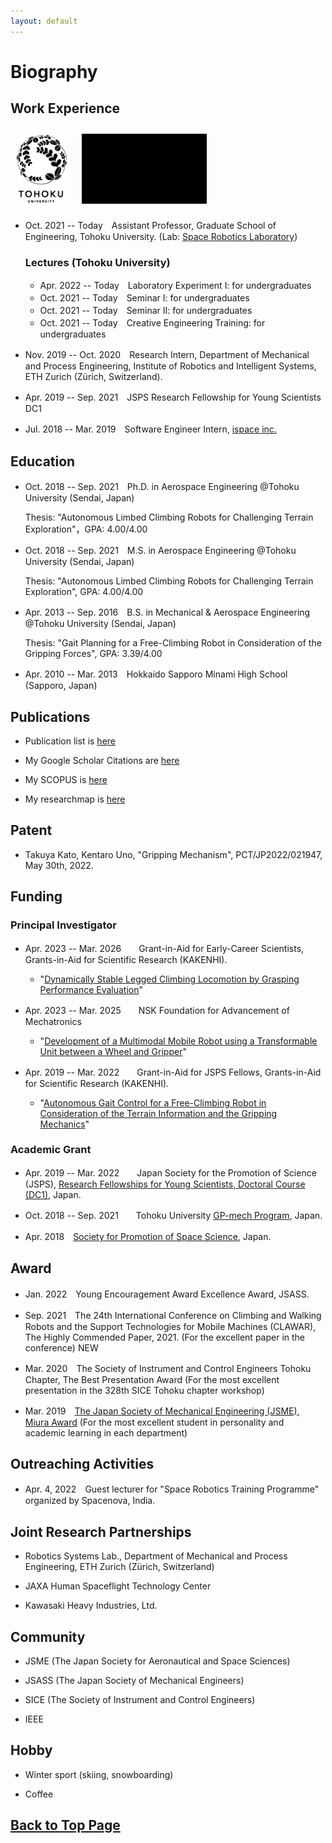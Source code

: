 ```yaml
---
layout: default
---
```


# Biography

## Work Experience

<!-- <img src="assets/img/srl.png" width="120"> -->
[<img src="assets/img/Toh_E_L_P_K.gif" width="80" alt="Tohoku Univ logo" border="0" align="center" hspace="10" vspace="10">](https://www.tohoku.ac.jp/en/)
[<img src="assets/img/srl.gif" width="200" alt="SRL motion logo" border="0" align="center" hspace="10" vspace="10">](http://www.astro.mech.tohoku.ac.jp/e/index.html)


* Oct. 2021 -- Today　Assistant Professor, Graduate School of Engineering, Tohoku University. (Lab: [Space Robotics Laboratory](http://www.astro.mech.tohoku.ac.jp/e/index.html))

  ### Lectures (Tohoku University)
  - Apr. 2022 -- Today　Laboratory Experiment I: for undergraduates
  - Oct. 2021 -- Today　Seminar I: for undergraduates
  - Oct. 2021 -- Today　Seminar II: for undergraduates 
  - Oct. 2021 -- Today　Creative Engineering Training: for undergraduates


* Nov. 2019 -- Oct. 2020　Research Intern, Department of Mechanical and Process Engineering, Institute of Robotics and Intelligent Systems, ETH Zurich (Zürich, Switzerland).

* Apr. 2019 -- Sep. 2021　JSPS Research Fellowship for Young Scientists DC1

* Jul. 2018 -- Mar. 2019　Software Engineer Intern, [ispace inc.](https://ispace-inc.com)

## Education
* Oct. 2018 -- Sep. 2021　Ph.D. in Aerospace Engineering @Tohoku University (Sendai, Japan)
  
  Thesis: "Autonomous Limbed Climbing Robots for Challenging Terrain Exploration"，GPA: 4.00/4.00

* Oct. 2018 -- Sep. 2021　M.S. in Aerospace Engineering @Tohoku University (Sendai, Japan)
  
  Thesis: "Autonomous Limbed Climbing Robots for Challenging Terrain Exploration", GPA: 4.00/4.00

* Apr. 2013 -- Sep. 2016　B.S. in Mechanical & Aerospace Engineering @Tohoku University (Sendai, Japan)

  Thesis: "Gait Planning for a Free-Climbing Robot in Consideration of the Gripping Forces", GPA: 3.39/4.00

* Apr. 2010 -- Mar. 2013　Hokkaido Sapporo Minami High School (Sapporo, Japan)

## Publications

* Publication list is [here](pub.html)

* My Google Scholar Citations are [here](https://scholar.google.com/citations?view_op=list_works&hl=ja&user=kiw1NAUAAAAJ)

* My SCOPUS is [here](https://www.scopus.com/authid/detail.uri?authorId=57208746798)

* My researchmap is [here](https://researchmap.jp/unoken)

## Patent

* Takuya Kato, Kentaro Uno, "Gripping Mechanism", PCT/JP2022/021947, May 30th, 2022.

## Funding

### Principal Investigator

* Apr. 2023 -- Mar. 2026　　Grant-in-Aid for Early-Career Scientists, Grants-in-Aid for Scientific Research (KAKENHI).
  
  - "[Dynamically Stable Legged Climbing Locomotion by Grasping Performance Evaluation]()"

* Apr. 2023 -- Mar. 2025　　NSK Foundation for Advancement of Mechatronics
  
  - "[Development of a Multimodal Mobile Robot using a Transformable Unit between a Wheel and Gripper](http://www.nskfam.or.jp/objperson/2022d_develop.html)"

<!-- * Apr. 2023 -- Mar. 2024    JKA Research Grant for Young Researchers

  - "Research and Development of a Climbing Robot with the Application of a Pin-Array Gripping Mechanism" -->

* Apr. 2019 -- Mar. 2022　　Grant-in-Aid for JSPS Fellows, Grants-in-Aid for Scientific Research (KAKENHI).
  
  - "[Autonomous Gait Control for a Free-Climbing Robot in Consideration of the Terrain Information and the Gripping Mechanics](https://kaken.nii.ac.jp/en/grant/KAKENHI-PROJECT-19J20685/)"

### Academic Grant

* Apr. 2019 -- Mar. 2022　　Japan Society for the Promotion of Science (JSPS), [Research Fellowships for Young Scientists, Doctoral Course (DC1)](https://www.jsps.go.jp/english/e-pd/), Japan.

* Oct. 2018 -- Sep. 2021　　Tohoku University [GP-mech Program](http://gp-mech.tohoku.ac.jp/), Japan.

* Apr. 2018　[Society for Promotion of Space Science](http://www.spss.or.jp/support/ryohi.html), Japan.

## Award

* Jan. 2022　Young Encouragement Award Excellence Award, JSASS.
<!-- （第65回宇宙科学技術連合講演会において） -->

* Sep. 2021　The 24th International Conference on Climbing and Walking Robots and the Support Technologies for Mobile Machines (CLAWAR), The Highly Commended Paper, 2021. (For the excellent paper in the conference) NEW

* Mar. 2020　The Society of Instrument and Control Engineers Tohoku Chapter, The Best
	Presentation Award (For the most excellent presentation in the 328th SICE Tohoku chapter workshop)

* Mar. 2019　[The Japan Society of Mechanical Engineering (JSME), Miura Award](https://www.jsme.or.jp/event_project/award/miura-award) (For the most excellent student in personality and academic learning in each department)

<!-- ## メディア出演・掲載など

* 2021年04月20日【TV出演】東北大　世界をリードする宇宙研究　月面探査ロボット＆帰還型人工衛星開発，チャージ！（khb東日本放送）．

* 2021年02月25日【TV出演】ミヤギ news every. (ミヤギテレビ)．（月面探査ロッククライミングロボットの研究開発を紹介）

* 2021年11月21日【新聞掲載】[未来をつくる科学の力（１）宇宙探査ロボット開発，河北新報社　こども新聞](https://kahoku.news/articles/20211122khn000012.html)．

* 2021年02月26日【Webメディア出演】 [東北大学 「震災 10年の知と未来事業」による第４回オンラインシンポジウム「探究と生きる」](https://www.youtube.com/watch?v=aUklRM_V4x8)，東北大学．（ドキュメンタリー 内にて研究プロジェクト紹介）

* 2017年08月27日【雑誌掲載】日本の大学における早期卒業制度に関して体験をもとに紹介，[朝日新聞出版AERA](https://dot.asahi.com/aera/2017082400063.html?page=1)．

* 2017年03月01日【TV出演】1億人の大質問！？笑ってコラえて！（日本テレビ）．（月面探査ローバーの研究開発を紹介） -->


## Outreaching Activities

* Apr. 4, 2022　Guest lecturer for "Space Robotics Training Programme" organized by Spacenova, India.

<!-- * 2022年01月25日　札幌市立中央中学校　総合的な学習の時間（学外講師として授業参加） -->

## Joint Research Partnerships

* Robotics Systems Lab., Department of Mechanical and Process Engineering, ETH Zurich (Zürich, Switzerland)

* JAXA Human Spaceflight Technology Center

* Kawasaki Heavy Industries, Ltd.

## Community

* JSME (The Japan Society for Aeronautical and Space Sciences)

* JSASS (The Japan Society of Mechanical Engineers)

* SICE (The Society of Instrument and Control Engineers)

* IEEE

## Hobby

* Winter sport (skiing, snowboarding)

* Coffee

## [Back to Top Page](./)
